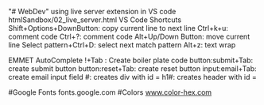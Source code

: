 "# WebDev" 
using live server extension in VS code htmlSandbox/02_live_server.html
VS Code Shortcuts
Shift+Options+DownButton: copy current line to next line
Ctrl+k+u: comment code
Ctrl+?: comment code
Alt+Up/Down Button: move current line
Select pattern+Ctrl+D: select next match pattern
Alt+z: text wrap

EMMET AutoComplete
!+Tab : Create boiler plate code
button:submit+Tab: create submit button
button:reset+Tab: create reset button
input:email+Tab: create email input field
#<id>: creates div with id = <id>
h1#<id>: creates header with id = <id>

#Google Fonts
fonts.google.com
#Colors
www.color-hex.com
